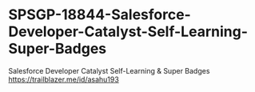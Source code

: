 # SPSGP-18844-Salesforce-Developer-Catalyst-Self-Learning-Super-Badges
Salesforce Developer Catalyst Self-Learning &amp; Super Badges
https://trailblazer.me/id/asahu193
